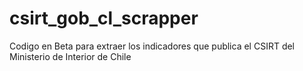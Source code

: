 # csirt_gob_cl_scrapper
Codigo en Beta para extraer los indicadores que publica el CSIRT del Ministerio de Interior de Chile
